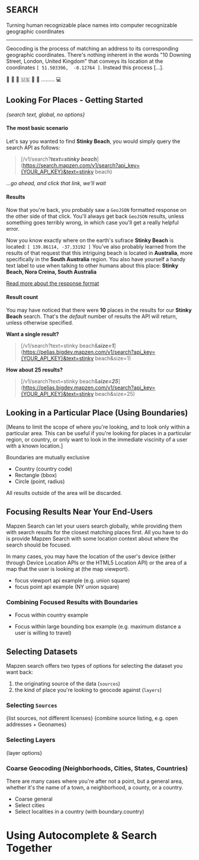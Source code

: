 `SEARCH`
=======
Turning human recognizable place names into computer recognizable geographic coordinates
_____________________________________________________________________________________

Geocoding is the process of matching an address to its corresponding geographic coordinates. There's nothing inherent in the words "10 Downing Street, London, United Kingdom" that conveys its location at the coordinates `[ 51.503396,  -0.12764 ]`. Instead this process [...].

:school: :barber: :bank: :us: :house_with_garden: :hospital: ......... :computer:


## Looking For Places - Getting Started
_{search text, global, no options}_

#### The most basic scenario

Let's say you wanted to find **Stinky Beach**, you would simply query the search API as follows:

> [/v1/search?___text=stinky beach___](https://search.mapzen.com/v1/search?api_key={YOUR_API_KEY}&text=stinky beach)

_...go ahead, and click that link, we'll wait_

#### Results

Now that you're back, you probably saw a `GeoJSON` formatted response on the other side of that click.
You'll always get back `GeoJSON` results, unless something goes terribly wrong, in which case you'll get a really helpful error.

Now you know exactly where on the earth's sufrace **Stinky Beach** is located: `[ 139.86114, -37.33192 ]`
You've also probably learned from the results of that request that this intriguing beach is located in **Australia**, more specifically in the **South Australia** region. You also have yourself a handy text label to use when talking to other humans about this place: **Stinky Beach, Nora Creina, South Australia**

[Read more about the response format](https://github.com/dianashk/pelias-doc/edit/master/getting-started/response.md)

#### Result count

You may have noticed that there were **10** places in the results for our **Stinky Beach** search.
That's the _default_ number of results the API will return, unless otherwise specified. 

**Want a single result?**

> [/v1/search?text=stinky beach&___size=1___](https://pelias.bigdev.mapzen.com/v1/search?api_key={YOUR_API_KEY}&text=stinky beach&size=1)

**How about 25 results?**
 
> [/v1/search?text=stinky beach&___size=25___](https://pelias.bigdev.mapzen.com/v1/search?api_key={YOUR_API_KEY}&text=stinky beach&size=25)
 
 
 
 
 
 
 
 
 
 
 
## Looking in a Particular Place (Using Boundaries)
[Means to limit the scope of where you're looking, and to look only within a particular area. This can be useful if you're looking for places in a particular region, or country, or only want to look in the immediate viscinity of a user with a known location.]

Boundaries are mutually exclusive

- Country (country code)
- Rectangle (bbox)
- Circle (point, radius)

All results outside of the area will be discarded.

## Focusing Results Near Your End-Users
Mapzen Search can let your users search globally, while providing them with search results for the closest matching places first. All you have to do is provide Mapzen Search with some location context about where the search should be focused.

In many cases, you may have the location of the user's device (either through Device Location APIs or the HTML5 Location API) or the area of a map that the user is looking at (the map viewport).

- focus viewport api example (e.g. union square)
- focus point api example (NY union square)


### Combining Focused Results with Boundaries
- Focus within country example

- Focus within large bounding box example (e.g. maximum distance a user is willing to travel)


## Selecting Datasets

Mapzen search offers two types of options for selecting the dataset you want back:
1. the originating source of the data (`sources`)
2. the kind of place you're looking to geocode against (`layers`)

### Selecting `Sources`
{list sources, not different licenses}
{combine source listing, e.g. open addresses + Geonames}

### Selecting Layers

{layer options}


### Coarse Geocoding (Neighborhoods, Cities, States, Countries)
There are many cases where you're after not a point, but a general area, whether it's the name of a town, a neighborhood, a county, or a country.



- Coarse general
- Select cities
- Select localities in a country (with boundary.country)




# Using Autocomplete & Search Together
